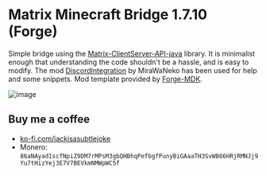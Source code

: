 # Matrix Minecraft Bridge 1.7.10 (Forge)
Simple bridge using the [Matrix-ClientServer-API-java](https://github.com/JojiiOfficial/Matrix-ClientServer-API-java) library. It is minimalist enough that understanding the code shouldn't be a hassle, and is easy to modify.
The mod [DiscordIntegration](https://github.com/MiraWaNeko/DiscordIntegration/tree/v3/mc1.7) by MiraWaNeko has been used for help and some snippets.
Mod template provided by [Forge-MDK](https://github.com/basdxz/Forge-MDK).

![image](https://user-images.githubusercontent.com/19153947/181639242-12efcbca-78d0-4951-b928-05176ed1b15c.png)

## Buy me a coffee
* [ko-fi.com/jackisasubtlejoke](https://ko-fi.com/jackisasubtlejoke)
* Monero: `86aNAyad1scfNpiZ9DM7rMPsM3gbQHBhqPefbgfPunyBiGAaaTH3SvWB66HRjRMNJj9Yu7tHizYej3E7V7BEVkmNMWpWC5f`